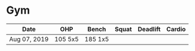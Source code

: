 # Gym
|Date        |OHP     |Bench   |Squat   |Deadlift|Cardio  |
|------------|--------|--------|--------|--------|--------|
|Aug 07, 2019|105 5x5|185 1x5|
